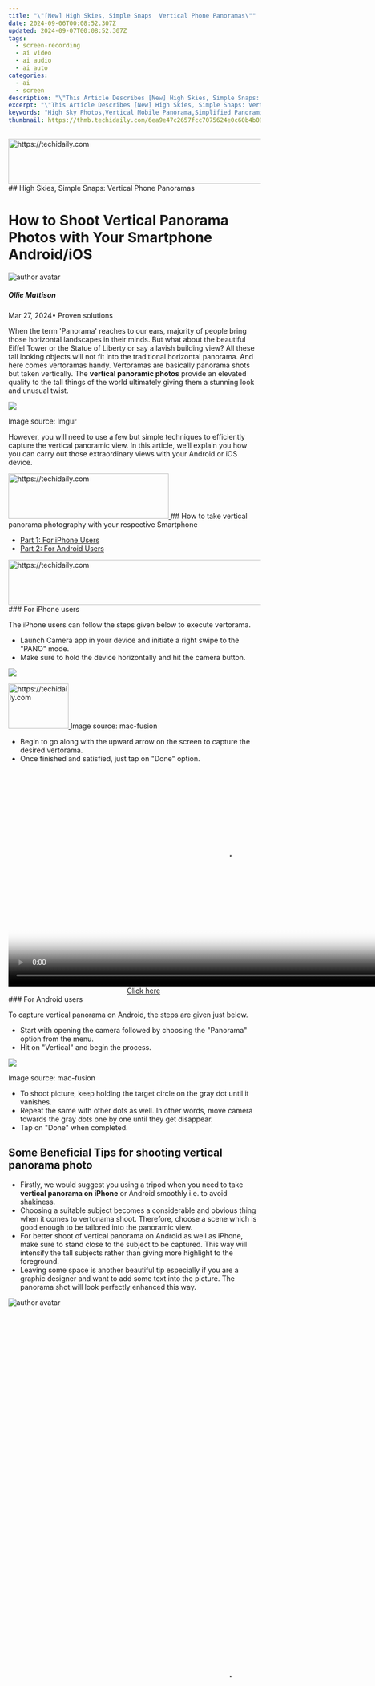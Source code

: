```yaml
---
title: "\"[New] High Skies, Simple Snaps  Vertical Phone Panoramas\""
date: 2024-09-06T00:08:52.307Z
updated: 2024-09-07T00:08:52.307Z
tags: 
  - screen-recording
  - ai video
  - ai audio
  - ai auto
categories: 
  - ai
  - screen
description: "\"This Article Describes [New] High Skies, Simple Snaps: Vertical Phone Panoramas\""
excerpt: "\"This Article Describes [New] High Skies, Simple Snaps: Vertical Phone Panoramas\""
keywords: "High Sky Photos,Vertical Mobile Panorama,Simplified Panoramic Snap,Elevated Phone Views,Expansive Skies Shots,Snappy Horizon Captures,Simple Phone Panoramics"
thumbnail: https://thmb.techidaily.com/6ea9e47c2657fcc7075624e0c60b4b097654c22032956cf343f01ab1f87ea6c8.jpg
---
```


<!-- affiliate ads begin -->
<a href="https://ephamedtechinc.pxf.io/c/5597632/2120865/26400?prodsku=mercury" target="_top" id="2120865">
  <img src="//a.impactradius-go.com/display-ad/26400-2120865" border="0" alt="https://techidaily.com" width="728" height="90"/>
</a>
<img height="0" width="0" src="https://ephamedtechinc.pxf.io/i/5597632/2120865/26400?prodsku=mercury" style="position:absolute;visibility:hidden;" border="0" />
<!-- affiliate ads end -->
## High Skies, Simple Snaps: Vertical Phone Panoramas

# How to Shoot Vertical Panorama Photos with Your Smartphone Android/iOS

![author avatar](https://images.wondershare.com/filmora/article-images/ollie-mattison.jpg)

##### Ollie Mattison

 Mar 27, 2024• Proven solutions

 When the term 'Panorama' reaches to our ears, majority of people bring those horizontal landscapes in their minds. But what about the beautiful Eiffel Tower or the Statue of Liberty or say a lavish building view? All these tall looking objects will not fit into the traditional horizontal panorama. And here comes vertoramas handy. Vertoramas are basically panorama shots but taken vertically. The **vertical panoramic photos** provide an elevated quality to the tall things of the world ultimately giving them a stunning look and unusual twist.

![](https://images.wondershare.com/filmora/article-images/vertical-panorama.jpg)

 Image source: Imgur

 However, you will need to use a few but simple techniques to efficiently capture the vertical panoramic view. In this article, we’ll explain you how you can carry out those extraordinary views with your Android or iOS device.

<!-- affiliate ads begin -->
<a href="https://wigfever.sjv.io/c/5597632/2014853/22899" target="_top" id="2014853">
  <img src="//a.impactradius-go.com/display-ad/22899-2014853" border="0" alt="https://techidaily.com" width="320" height="90"/>
</a>
<img height="0" width="0" src="https://wigfever.sjv.io/i/5597632/2014853/22899" style="position:absolute;visibility:hidden;" border="0" />
<!-- affiliate ads end -->
## How to take vertical panorama photography with your respective Smartphone

* [Part 1: For iPhone Users](#part1)
* [Part 2: For Android Users](#part2)

<!-- affiliate ads begin -->
<a href="https://aligracehair.sjv.io/c/5597632/2115921/19272" target="_top" id="2115921">
  <img src="//a.impactradius-go.com/display-ad/19272-2115921" border="0" alt="https://techidaily.com" width="728" height="90"/>
</a>
<img height="0" width="0" src="https://aligracehair.sjv.io/i/5597632/2115921/19272" style="position:absolute;visibility:hidden;" border="0" />
<!-- affiliate ads end -->
### For iPhone users

 The iPhone users can follow the steps given below to execute vertorama.

* Launch Camera app in your device and initiate a right swipe to the "PANO" mode.
* Make sure to hold the device horizontally and hit the camera button.

![](https://images.wondershare.com/filmora/article-images/iphone-panorama-mode.jpg)

<!-- affiliate ads begin -->
<a href="https://aligracehair.sjv.io/c/5597632/2135406/19272" target="_top" id="2135406">
  <img src="//a.impactradius-go.com/display-ad/19272-2135406" border="0" alt="https://techidaily.com" width="120" height="90"/>
</a>
<img height="0" width="0" src="https://aligracehair.sjv.io/i/5597632/2135406/19272" style="position:absolute;visibility:hidden;" border="0" />
<!-- affiliate ads end -->
 Image source: mac-fusion

* Begin to go along with the upward arrow on the screen to capture the desired vertorama.
* Once finished and satisfied, just tap on "Done" option.

<!-- affiliate ads begin -->
<span id="1424531">
					<video width="864" height="NaN" style="cursor:pointer"
           poster="//a.impactradius-go.com/display-clicktoplayimage/1424531.png"
           onclick="if(!this.playClicked){this.play();this.setAttribute('controls',true);this.playClicked=true;}">
	   <source src="//a.impactradius-go.com/display-ad/16446-1424531">
	   <img src="//a.impactradius-go.com/display-clicktoplayimage/1424531.png" style="border: none; height: 100%; width: 100%; object-fit: contain">
	</video>
	<div style="width:540px;text-align:center"><a href="javascript:window.open(decodeURIComponent('https%3A%2F%2Flaganoo.pxf.io%2Fc%2F5597632%2F1424531%2F16446'), '_blank');void(0);">Click here</a></div>
</span>
<img height="0" width="0" src="https://imp.pxf.io/i/5597632/1424531/16446" style="position:absolute;visibility:hidden;" border="0" />
<!-- affiliate ads end -->
### For Android users

 To capture vertical panorama on Android, the steps are given just below.

* Start with opening the camera followed by choosing the "Panorama" option from the menu.
* Hit on "Vertical" and begin the process.

![](https://images.wondershare.com/filmora/article-images/vertical-panorama-android.jpg)

 Image source: mac-fusion

* To shoot picture, keep holding the target circle on the gray dot until it vanishes.
* Repeat the same with other dots as well. In other words, move camera towards the gray dots one by one until they get disappear.
* Tap on "Done" when completed.

## Some Beneficial Tips for shooting vertical panorama photo

* Firstly, we would suggest you using a tripod when you need to take **vertical panorama on iPhone** or Android smoothly i.e. to avoid shakiness.
* Choosing a suitable subject becomes a considerable and obvious thing when it comes to vertonama shoot. Therefore, choose a scene which is good enough to be tailored into the panoramic view.
* For better shoot of vertical panorama on Android as well as iPhone, make sure to stand close to the subject to be captured. This way will intensify the tall subjects rather than giving more highlight to the foreground.
* Leaving some space is another beautiful tip especially if you are a graphic designer and want to add some text into the picture. The panorama shot will look perfectly enhanced this way.

![author avatar](https://images.wondershare.com/filmora/article-images/ollie-mattison.jpg)

<!-- affiliate ads begin -->
<span id="1424533">
					<video width="864" height="1536" style="cursor:pointer"
           poster="//a.impactradius-go.com/display-clicktoplayimage/1424533.png"
           onclick="if(!this.playClicked){this.play();this.setAttribute('controls',true);this.playClicked=true;}">
	   <source src="//a.impactradius-go.com/display-ad/16446-1424533">
	   <img src="//a.impactradius-go.com/display-clicktoplayimage/1424533.png" style="border: none; height: 100%; width: 100%; object-fit: contain">
	</video>
	<div style="width:540px;text-align:center"><a href="javascript:window.open(decodeURIComponent('https%3A%2F%2Flaganoo.pxf.io%2Fc%2F5597632%2F1424533%2F16446'), '_blank');void(0);">Click here</a></div>
</span>
<img height="0" width="0" src="https://imp.pxf.io/i/5597632/1424533/16446" style="position:absolute;visibility:hidden;" border="0" />
<!-- affiliate ads end -->
Ollie Mattison

Ollie Mattison is a writer and a lover of all things video.

Follow @Ollie Mattison


<ins class="adsbygoogle"
     style="display:block"
     data-ad-format="autorelaxed"
     data-ad-client="ca-pub-7571918770474297"
     data-ad-slot="1223367746"></ins>



<ins class="adsbygoogle"
     style="display:block"
     data-ad-client="ca-pub-7571918770474297"
     data-ad-slot="8358498916"
     data-ad-format="auto"
     data-full-width-responsive="true"></ins>






<span class="atpl-alsoreadstyle">Also read:</span>
<div><ul>
<li><a href="https://fox-cloud.techidaily.com/new-2024-approved-crafting-professional-looks-after-effects-and-lut-techniques/"><u>[New] 2024 Approved Crafting Professional Looks After Effects and LUT Techniques</u></a></li>
<li><a href="https://fox-cloud.techidaily.com/new-2024-approved-master-the-art-of-video-editing-with-top-10-fcp-tools/"><u>[New] 2024 Approved Master the Art of Video Editing with Top 10 FCP Tools</u></a></li>
<li><a href="https://fox-cloud.techidaily.com/new-conquer-the-connection-mastering-insta-tik-linkage/"><u>[New] Conquer the Connection Mastering Insta-Tik Linkage</u></a></li>
<li><a href="https://fox-cloud.techidaily.com/new-elite-speedy-window-image-reader-tool-for-2024/"><u>[New] Elite Speedy Window Image Reader Tool for 2024</u></a></li>
<li><a href="https://fox-cloud.techidaily.com/new-in-2024-brilliant-hues-ranking-11-expert-color-correction-tutorials/"><u>[New] In 2024, Brilliant Hues Ranking 11 Expert Color Correction Tutorials</u></a></li>
<li><a href="https://fox-cloud.techidaily.com/new-in-2024-visual-vanguard-the-ultimate-guide-to-8k-cameras/"><u>[New] In 2024, Visual Vanguard The Ultimate Guide to 8K Cameras</u></a></li>
<li><a href="https://fox-cloud.techidaily.com/new-shutter-free-skyline-images-top-drone-camera-stabilizers/"><u>[New] Shutter-Free Skyline Images Top Drone Camera Stabilizers</u></a></li>
<li><a href="https://fox-cloud.techidaily.com/new-the-pros-guide-to-conquering-photovideo-importers-in-win11/"><u>[New] The Pro's Guide to Conquering Photo/Video Importers in Win11</u></a></li>
<li><a href="https://fox-cloud.techidaily.com/new-trailblazers-in-auditory-and-visual-creation-list-for-2024/"><u>[New] Trailblazers in Auditory & Visual Creation List for 2024</u></a></li>
<li><a href="https://fox-cloud.techidaily.com/updated-2024-approved-enhancing-engagement-a-guide-to-popular-tiktok-unboxers/"><u>[Updated] 2024 Approved Enhancing Engagement A Guide to Popular TikTok Unboxers</u></a></li>
<li><a href="https://fox-cloud.techidaily.com/updated-2024-approved-mastering-custom-whatsapp-ringtone-for-ios-and-android-users/"><u>[Updated] 2024 Approved Mastering Custom WhatsApp Ringtone for iOS and Android Users</u></a></li>
<li><a href="https://fox-cloud.techidaily.com/updated-2024-approved-recommendation-best-websites-to-download-game-of-thrones-ringtones/"><u>[Updated] 2024 Approved Recommendation Best Websites to Download Game of Thrones Ringtones</u></a></li>
<li><a href="https://fox-cloud.techidaily.com/updated-arcade-affordability-bar-reviews/"><u>[Updated] ARCADE AFFORDABILITY BAR Reviews</u></a></li>
<li><a href="https://fox-cloud.techidaily.com/updated-hidden-features-top-30-unknown-window-11-tips/"><u>[Updated] Hidden Features Top 30 Unknown WINDOW 11 Tips</u></a></li>
<li><a href="https://screen-capture.techidaily.com/updated-in-2024-a-thorough-analysis-elevating-video-recording-with-obs/"><u>[Updated] In 2024, A Thorough Analysis Elevating Video Recording with OBS</u></a></li>
<li><a href="https://fox-cloud.techidaily.com/updated-in-2024-cryptographic-cantaloupe-does-this-voice-modification-appify-to-magic-find-other-tools/"><u>[Updated] In 2024, Cryptographic Cantaloupe Does This Voice Modification Appify to Magic? Find Other Tools</u></a></li>
<li><a href="https://fox-cloud.techidaily.com/updated-in-2024-how-to-innovate-your-podcast-previews-and-trailers/"><u>[Updated] In 2024, How to Innovate Your Podcast Previews and Trailers</u></a></li>
<li><a href="https://fox-helps.techidaily.com/updated-in-2024-real-time-hardware-for-vr/"><u>[Updated] In 2024, Real-Time Hardware for VR</u></a></li>
<li><a href="https://fox-cloud.techidaily.com/updated-understanding-camera-shake-in-photographyvideo/"><u>[Updated] Understanding Camera Shake in Photography/Video</u></a></li>
<li><a href="https://digital-screen-recording.techidaily.com/2024-approved-decode-the-mysteries-in-depth-guide-to-stardews-ginger-island/"><u>2024 Approved Decode the Mysteries In-Depth Guide to Stardew's Ginger Island</u></a></li>
<li><a href="https://fox-cloud.techidaily.com/breaking-down-the-process-of-adding-fonts-to-ae-projects/"><u>Breaking Down the Process of Adding Fonts to AE Projects</u></a></li>
<li><a href="https://fox-cloud.techidaily.com/exclusive-offer-20-free-luts-just-for-dji-mini-and-air-users/"><u>Exclusive Offer 20 FREE LUTS Just for DJI Mini & Air Users</u></a></li>
<li><a href="https://fox-cloud.techidaily.com/explore-6-superior-nft-tools-for-artistic-innovation/"><u>Explore 6 Superior NFT Tools for Artistic Innovation</u></a></li>
<li><a href="https://win-solutions.techidaily.com/fix-your-helldivers-2-game-issues-on-pc-with-these-tested-methods/"><u>Fix Your Helldivers 2 Game Issues on PC with These Tested Methods</u></a></li>
<li><a href="https://fox-cloud.techidaily.com/funimate-pro-apk-review-and-how-to-guide-for-2024/"><u>Funimate Pro APK Review and How-To Guide for 2024</u></a></li>
<li><a href="https://fox-cloud.techidaily.com/hot-hands-on-10-must-have-vr-peripherals-for-2024/"><u>Hot Hands-On 10 Must-Have VR Peripherals for 2024</u></a></li>
<li><a href="https://screen-video-capture.techidaily.com/how-to-record-switch-gameplay-for-2024/"><u>How To Record Switch Gameplay for 2024</u></a></li>
<li><a href="https://iphone-unlock.techidaily.com/in-2024-a-comprehensive-guide-to-iphone-6-plus-blacklist-removal-tips-and-tools-drfone-by-drfone-ios/"><u>In 2024, A Comprehensive Guide to iPhone 6 Plus Blacklist Removal Tips and Tools | Dr.fone</u></a></li>
<li><a href="https://fox-cloud.techidaily.com/in-2024-beginners-guide-to-visual-storytelling-key-shot-techniques/"><u>In 2024, Beginner’s Guide to Visual Storytelling Key Shot Techniques</u></a></li>
<li><a href="https://fox-cloud.techidaily.com/in-2024-grasping-the-fundamentals-of-animated-communication/"><u>In 2024, Grasping the Fundamentals of Animated Communication</u></a></li>
<li><a href="https://location-social.techidaily.com/in-2024-how-to-fake-snapchat-location-without-jailbreak-on-honor-90-gt-drfone-by-drfone-virtual-android/"><u>In 2024, How to Fake Snapchat Location without Jailbreak On Honor 90 GT | Dr.fone</u></a></li>
<li><a href="https://phone-solutions.techidaily.com/in-2024-prevent-cross-site-tracking-on-oneplus-ace-2-and-browser-drfone-by-drfone-virtual-android/"><u>In 2024, Prevent Cross-Site Tracking on OnePlus Ace 2 and Browser | Dr.fone</u></a></li>
<li><a href="https://some-approaches.techidaily.com/in-2024-the-comprehensible-path-to-proficient-greenscreen-in-kinemaster/"><u>In 2024, The Comprehensible Path to Proficient Greenscreen in KineMaster</u></a></li>
<li><a href="https://fox-cloud.techidaily.com/in-2024-ultimate-guide-to-selective-object-removal-in-iphone-images/"><u>In 2024, Ultimate Guide to Selective Object Removal in iPhone Images</u></a></li>
<li><a href="https://instagram-clips.techidaily.com/in-2024-unlocking-instagrams-daily-visual-narratives/"><u>In 2024, Unlocking Instagram's Daily Visual Narratives</u></a></li>
<li><a href="https://fox-cloud.techidaily.com/in-2024-windows-movie-maker-the-spectrum-of-releases/"><u>In 2024, Windows Movie Maker The Spectrum of Releases</u></a></li>
<li><a href="https://fox-cloud.techidaily.com/peering-into-the-digital-universe-what-is-vr-for-2024/"><u>Peering Into the Digital Universe What Is VR for 2024</u></a></li>
<li><a href="https://fox-cloud.techidaily.com/perfectiphone-podcast-guide-seamlessly-download-from-anywhere-for-2024/"><u>PerfectiPhone Podcast Guide – Seamlessly Download From Anywhere for 2024</u></a></li>
<li><a href="https://sim-unlock.techidaily.com/the-6-best-sim-unlock-services-that-actually-work-on-your-asus-rog-phone-7-device-by-drfone-android/"><u>The 6 Best SIM Unlock Services That Actually Work On Your Asus ROG Phone 7 Device</u></a></li>
<li><a href="https://fox-cloud.techidaily.com/ultimate-guide-premier-live-streaming-plus-local-channels-2024/"><u>Ultimate Guide Premier Live Streaming + Local Channels 2024</u></a></li>
<li><a href="https://fox-cloud.techidaily.com/visionary-4k-cameras-leading-brands-a-to-z-top-18-for-2024/"><u>Visionary 4K Cameras Leading Brands A-to-Z (Top 18) for 2024</u></a></li>
<li><a href="https://tech-renaissance.techidaily.com/windows-11-acceleration-techniques-how-to-diagnose-and-overcome-slowdown-issues/"><u>Windows 11 Acceleration Techniques: How to Diagnose and Overcome Slowdown Issues</u></a></li>
</ul></div>
